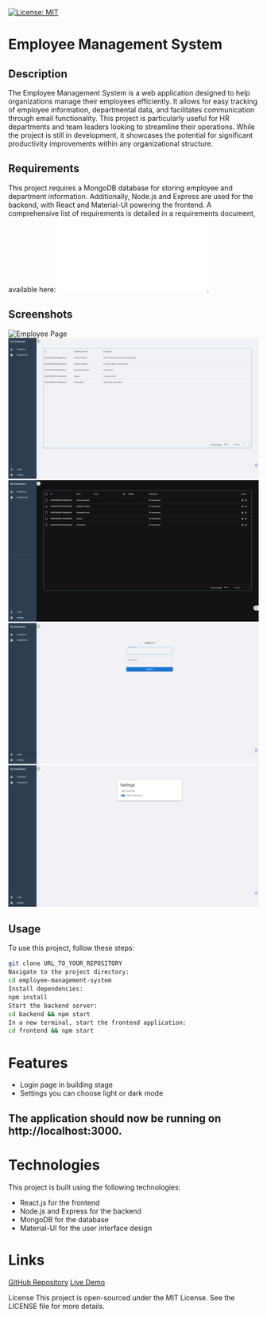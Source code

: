 [![License: MIT](https://img.shields.io/badge/License-MIT-yellow.svg)](https://opensource.org/licenses/MIT)
# Employee Management System

## Description

The Employee Management System is a web application designed to help organizations manage their employees efficiently. It allows for easy tracking of employee information, departmental data, and facilitates communication through email functionality. This project is particularly useful for HR departments and team leaders looking to streamline their operations. While the project is still in development, it showcases the potential for significant productivity improvements within any organizational structure.

## Requirements

This project requires a MongoDB database for storing employee and department information. Additionally, Node.js and Express are used for the backend, with React and Material-UI powering the frontend. A comprehensive list of requirements is detailed in a requirements document, available here: ![Project Requirements](./frontend/my-react-app/public/Business%20briefing%20document.pdf).


## Screenshots
![Employee Page](./frontend/my-react-app/public/)
![Departments Page](./frontend/my-react-app/public/departmentpage.png)
![Darkmode](./frontend/my-react-app/public/darkmode.png)
![Login Page](./frontend/my-react-app/public/loginpage.png)
![Settings Page](./frontend/my-react-app/public/settingpage.png)

## Usage

To use this project, follow these steps:

```bash
git clone URL_TO_YOUR_REPOSITORY
Navigate to the project directory:
cd employee-management-system
Install dependencies:
npm install
Start the backend server:
cd backend && npm start
In a new terminal, start the frontend application:
cd frontend && npm start
```

# Features

- Login page in building stage
- Settings you can choose light or dark mode

## The application should now be running on http://localhost:3000.

# Technologies

This project is built using the following technologies:

- React.js for the frontend
- Node.js and Express for the backend
- MongoDB for the database
- Material-UI for the user interface design

# Links

[GitHub Repository](https://github.com/Kirill777-web/employee-management-web-app) 
[Live Demo](https://employee-management-app-nzeh.onrender.com/)

License
This project is open-sourced under the MIT License. See the LICENSE file for more details.